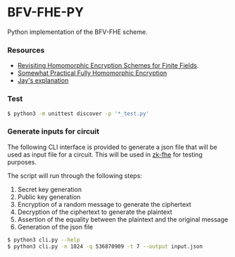 # BFV-FHE-PY

Python implementation of the BFV-FHE scheme.

### Resources

- [Revisiting Homomorphic Encryption Schemes for Finite Fields](https://eprint.iacr.org/2012/144.pdf).
- [Somewhat Practical Fully Homomorphic Encryption](https://eprint.iacr.org/2021/204.pdf)
- [Jay's explanation](https://github.com/Janmajayamall/bfv/blob/notes/notes/BFV.md)

### Test

```bash
$ python3 -m unittest discover -p '*_test.py'
```

### Generate inputs for circuit

The following CLI interface is provided to generate a json file that will be used as input file for a circuit. This will be used in [zk-fhe](https://github.com/enricobottazzi/zk-fhe) for testing purposes.

The script will run through the following steps:
1. Secret key generation
2. Public key generation
3. Encryption of a random message to generate the ciphertext
4. Decryption of the ciphertext to generate the plaintext
5. Assertion of the equality between the plaintext and the original message
6. Generation of the json file

```bash
$ python3 cli.py --help
$ python3 cli.py -n 1024 -q 536870909 -t 7 --output input.json
```
